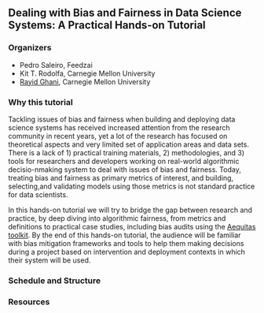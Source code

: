 ## Dealing with Bias and Fairness in Data Science Systems: A Practical Hands-on Tutorial

### Organizers

- Pedro Saleiro, Feedzai
- Kit T. Rodolfa, Carnegie Mellon University
- [Rayid Ghani](http://www.rayidghani.com), Carnegie Mellon University


### Why this tutorial

Tackling issues of bias and fairness when building and deploying data science systems has received increased attention from the research community in recent years, yet a lot of the research has focused on theoretical aspects and very limited set of application areas and data sets.  There is a lack of 1) practical training materials,  2) methodologies,  and 3) tools for researchers and developers working on real-world algorithmic decisio-nmaking system to deal with issues of bias and fairness.  Today, treating bias and fairness as primary metrics of interest, and building, selecting,and  validating  models  using  those metrics is not standard practice for data scientists. 

In this hands-on  tutorial  we  will  try  to  bridge  the  gap between research and practice, by deep diving into algorithmic fairness, from metrics and definitions to practical case studies, including bias audits using the [Aequitas toolkit](http://github.com/dssg/aequitas). By the end of this hands-on tutorial, the audience will be familiar with bias mitigation  frameworks and tools to help them making decisions during a project based on intervention and deployment contexts in which their system will be used.

### Schedule and Structure


### Resources



